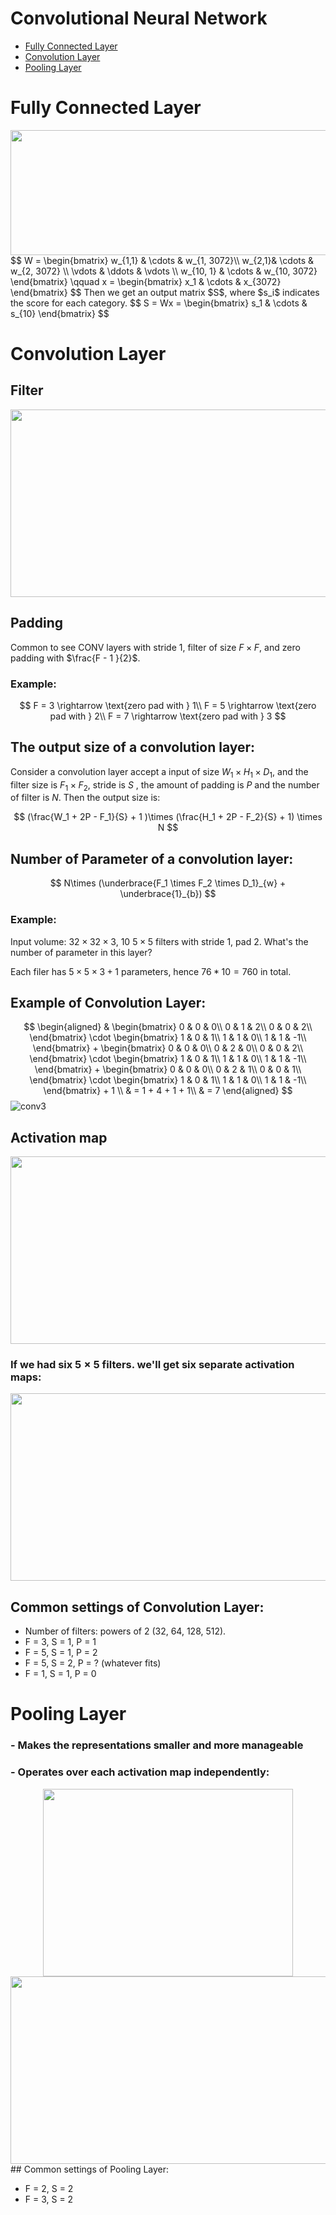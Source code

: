 # Convolutional Neural Network
* [Fully Connected Layer](#fully-connected-layer)
* [Convolution Layer](#convolution-layer)
* [Pooling Layer](#pooling-layer)

# Fully Connected Layer
<div align=center>
    <img src ="fc.png" width="600" height ="200"/>  
</div>
$$
W = 
\begin{bmatrix}
w_{1,1} & \cdots & w_{1, 3072}\\
w_{2,1}& \cdots & w_{2, 3072} \\
\vdots & \ddots & \vdots \\
w_{10, 1} & \cdots & w_{10, 3072}
\end{bmatrix}
\qquad
x = 
\begin{bmatrix}
x_1 & \cdots & x_{3072}
\end{bmatrix}
$$
Then we get an output matrix $S$, where $s_i$ indicates the score for each category.
$$
S = Wx = 
\begin{bmatrix}
s_1 & \cdots & s_{10}
\end{bmatrix}
$$

# Convolution Layer
## Filter
<div align=center>
    <img src ="conv2.png" width="600" height ="300"/>  
</div>

## Padding
Common to see CONV layers with stride 1, filter of size $F\times F$, and zero padding with $\frac{F - 1 }{2}$.
### Example:

$$
F = 3 \rightarrow \text{zero pad with } 1\\
F = 5 \rightarrow \text{zero pad with } 2\\
F = 7 \rightarrow \text{zero pad with } 3
$$

## The output size of a convolution layer:
Consider a convolution layer accept a input of size $W_1 \times H_1 \times D_1$, and the filter size is $F_1 \times F_2$, stride is $S$ , the amount of padding is $P$ and the number of filter is $N$. Then the output size is:

$$
    (\frac{W_1 + 2P - F_1}{S} + 1 )\times (\frac{H_1 + 2P - F_2}{S} + 1) \times N
$$

## Number of Parameter of a convolution layer:
$$
 N\times (\underbrace{F_1 \times F_2 \times D_1}_{w} + \underbrace{1}_{b})
$$

### Example:
Input volume: $32 \times 32 \times 3$, 10 $5\times 5$ filters with stride 1, pad 2. What's the number of parameter in this layer?

Each filer has $5\times 5 \times 3 + 1$ parameters, hence $76 * 10 = 760$ in total.

## Example of Convolution Layer:
$$
\begin{aligned}
&
\begin{bmatrix}
0 & 0 & 0\\
0 & 1 & 2\\
0 & 0 & 2\\
\end{bmatrix}
\cdot
\begin{bmatrix}
1 & 0 & 1\\
1 & 1 & 0\\
1 & 1 & -1\\
\end{bmatrix}
+ 
\begin{bmatrix}
0 & 0 & 0\\
0 & 2 & 0\\
0 & 0 & 2\\
\end{bmatrix}
\cdot
\begin{bmatrix}
1 & 0 & 1\\
1 & 1 & 0\\
1 & 1 & -1\\
\end{bmatrix}
+ 
\begin{bmatrix}
0 & 0 & 0\\
0 & 2 & 1\\
0 & 0 & 1\\
\end{bmatrix}
\cdot
\begin{bmatrix}
1 & 0 & 1\\
1 & 1 & 0\\
1 & 1 & -1\\
\end{bmatrix} + 1
\\
& = 1 + 4 + 1 + 1\\
& = 7
\end{aligned}
$$
![conv3](conv3.png)

## Activation map
<div align=center>
    <img src ="am.png" width="600" height ="300"/>  
</div>

### If we had six $5\times5$ filters. we'll get six separate activation maps:
<div align=center>
    <img src ="sa.png" width="600" height ="300"/>  
</div>

## Common settings of Convolution Layer:

* Number of filters: powers of 2 (32, 64, 128, 512).
* F = 3, S = 1, P = 1
* F = 5, S = 1, P = 2
* F = 5, S = 2, P = ? (whatever fits)
* F = 1, S = 1, P = 0

# Pooling Layer
### - Makes the representations smaller and more manageable
### - Operates over each activation map independently:
<div align=center>
    <img src ="pl.png" width="400" height ="300"/>  
</div>
<div align=center>
    <img src ="p2.png" width="600" height ="300"/>  
</div>
## Common settings of Pooling Layer:

* F = 2, S = 2
* F = 3, S = 2

